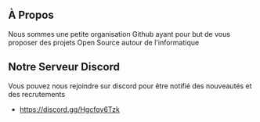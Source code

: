 ## À Propos
Nous sommes une petite organisation Github ayant pour but de vous proposer des projets Open Source autour de l'informatique

## Notre Serveur Discord

Vous pouvez nous rejoindre sur discord pour être notifié des nouveautés et des recrutements
- https://discord.gg/Hgcfqy6Tzk


